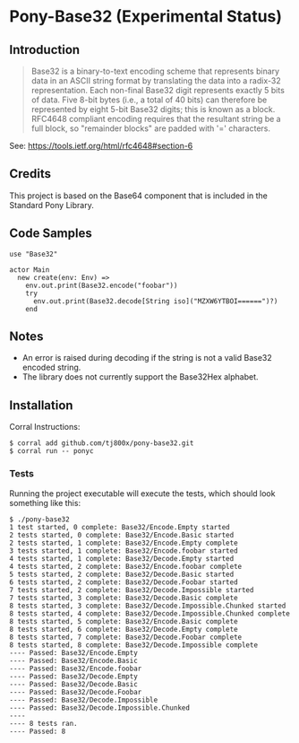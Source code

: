 # Pony-Base32 (Experimental Status)

## Introduction

>Base32 is a binary-to-text encoding scheme that represents binary data in an
ASCII string format by translating the data into a radix-32 representation.
Each non-final Base32 digit represents exactly 5 bits of data. Five 8-bit bytes
(i.e., a total of 40 bits) can therefore be represented by eight 5-bit Base32
digits; this is known as a block.  RFC4648 compliant encoding requires that the 
resultant string be a full block, so "remainder blocks" are padded with '=' characters.

See: https://tools.ietf.org/html/rfc4648#section-6

## Credits
This project is based on the Base64 component that is included in the Standard Pony Library.

## Code Samples

```pony
use "Base32"

actor Main
  new create(env: Env) =>
    env.out.print(Base32.encode("foobar"))
    try
      env.out.print(Base32.decode[String iso]("MZXW6YTBOI======")?)
    end
```

## Notes
* An error is raised during decoding if the string is not a valid Base32 encoded string. 
* The library does not currently support the Base32Hex alphabet.


## Installation

Corral Instructions:

```shell
$ corral add github.com/tj800x/pony-base32.git
$ corral run -- ponyc
```

### Tests
Running the project executable will execute the tests, which should look something like this:

```shell
$ ./pony-base32
1 test started, 0 complete: Base32/Encode.Empty started
2 tests started, 0 complete: Base32/Encode.Basic started
2 tests started, 1 complete: Base32/Encode.Empty complete
3 tests started, 1 complete: Base32/Encode.foobar started
4 tests started, 1 complete: Base32/Decode.Empty started
4 tests started, 2 complete: Base32/Encode.foobar complete
5 tests started, 2 complete: Base32/Decode.Basic started
6 tests started, 2 complete: Base32/Decode.Foobar started
7 tests started, 2 complete: Base32/Decode.Impossible started
7 tests started, 3 complete: Base32/Decode.Basic complete
8 tests started, 3 complete: Base32/Decode.Impossible.Chunked started
8 tests started, 4 complete: Base32/Decode.Impossible.Chunked complete
8 tests started, 5 complete: Base32/Encode.Basic complete
8 tests started, 6 complete: Base32/Decode.Empty complete
8 tests started, 7 complete: Base32/Decode.Foobar complete
8 tests started, 8 complete: Base32/Decode.Impossible complete
---- Passed: Base32/Encode.Empty
---- Passed: Base32/Encode.Basic
---- Passed: Base32/Encode.foobar
---- Passed: Base32/Decode.Empty
---- Passed: Base32/Decode.Basic
---- Passed: Base32/Decode.Foobar
---- Passed: Base32/Decode.Impossible
---- Passed: Base32/Decode.Impossible.Chunked
----
---- 8 tests ran.
---- Passed: 8
```
